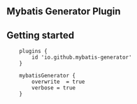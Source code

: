 ## Mybatis Generator Plugin

## Getting started

```scripts
    plugins {
        id 'io.github.mybatis-generator'
    }
    
    mybatisGenerator {
        overwrite  = true
        verbose = true
    }
```